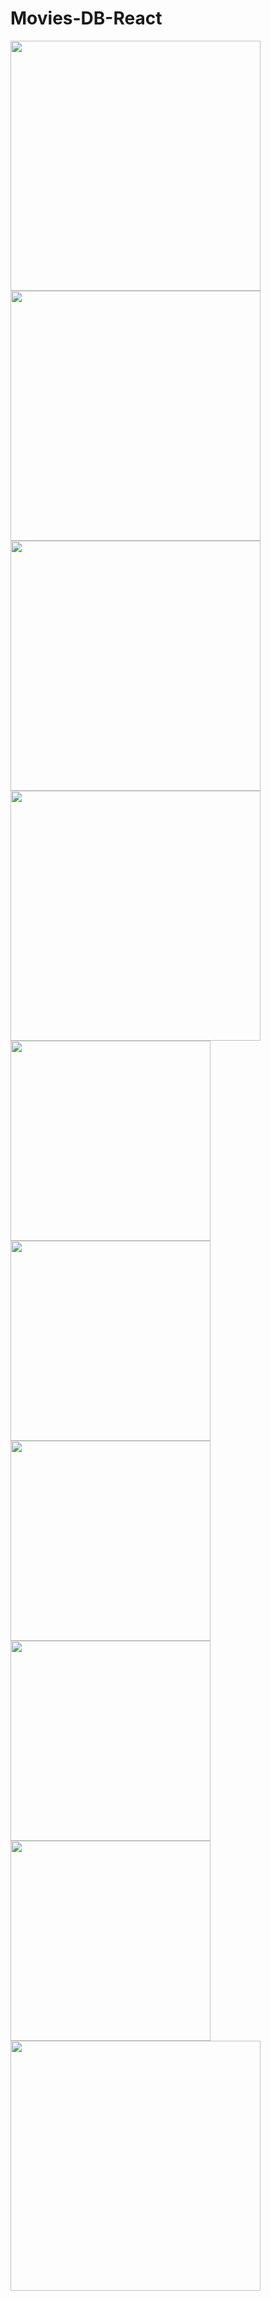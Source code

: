 # Movies-DB-React
<img width="400" src="https://github.com/5elmy/Movies-DB-React/assets/115832929/ee49cef1-1a0f-442e-8f0d-2d6427c902ec"/>
<img width="400" src="https://github.com/5elmy/Movies-DB-React/assets/115832929/61c878ae-7835-410e-9097-4bb805225bec"/>
<img width="400" src="https://github.com/5elmy/Movies-DB-React/assets/115832929/3fda4767-edde-49e5-9d17-cd530dbee57b"/>
<img  width="400" src="https://github.com/5elmy/Movies-DB-React/assets/115832929/091ba1d1-b2ce-43b4-a882-da61e6d9ba86"/>
<img width="320" src="https://github.com/5elmy/Movies-DB-React/assets/115832929/e9b351b9-4db4-4c9f-a818-3c4cf50e7dd8"/>
<img width="320" src="https://github.com/5elmy/Movies-DB-React/assets/115832929/185e1a94-1894-4496-a937-1065807ca55c"/>
<img width="320" src="https://github.com/5elmy/Movies-DB-React/assets/115832929/f9eb4209-7d90-4499-a913-7de293faaed6"/>
<img width="320" src="https://github.com/5elmy/Movies-DB-React/assets/115832929/ab8e07a5-7bcd-46c6-9094-cda3737c30f5"/>





<img width="320" src="https://github.com/5elmy/Movies-DB-React/assets/115832929/c77cb352-6dda-41c9-9ca1-6af1fe2916ff"/>
<img width="400" src="https://github.com/5elmy/Movies-DB-React/assets/115832929/57a2863c-a398-400e-bdff-d0ef74c4e95d"/>
